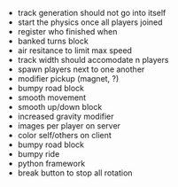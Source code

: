 * track generation should not go into itself
* start the physics once all players joined
* register who finished when
* banked turns block
* air resitance to limit max speed
* track width should accomodate n players
* spawn players next to one another
* modifier pickup (magnet, ?)
* bumpy road block
* smooth movement
* smooth up/down block
* increased gravity modifier
* images per player on server
* color self/others on client
* bumpy road block
* bumpy ride
* python framework
* break button to stop all rotation

